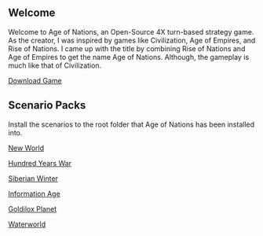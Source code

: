 ## Welcome
 Welcome to Age of Nations, an Open-Source 4X turn-based strategy game. As the creator, I was inspired by games like Civilization, Age of Empires, and Rise of Nations. I came up with the title by combining Rise of Nations and Age of Empires to get the name Age of Nations. Although, the gameplay is much like that of Civilization.

[Download Game](aon_setup.exe)

## Scenario Packs

 Install the scenarios to the root folder that Age of Nations has been installed into.
 
[New World](http://nkstudiosco.github.io/Age-of-Nations/new_world.exe)

[Hundred Years War](hundred.exe)

[Siberian Winter](siberian.exe)

[Information Age](information.exe)

[Goldilox Planet](goldilox.exe)

[Waterworld](waterworld.exe)

